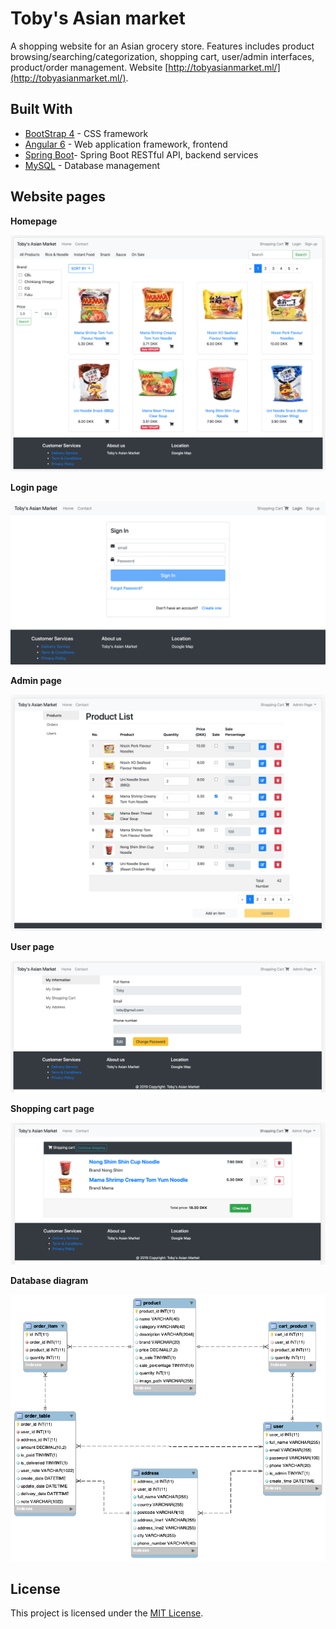 # Toby's Asian market
A shopping website for an Asian grocery store. Features includes product browsing/searching/categorization, shopping cart, user/admin interfaces, product/order management. Website [http://tobyasianmarket.ml/](http://tobyasianmarket.ml/).

## Built With

* [BootStrap 4](https://getbootstrap.com/docs/4.0/getting-started/introduction/) - CSS framework
* [Angular 6](https://angular.io/) - Web application framework, frontend 
* [Spring Boot](https://spring.io/projects/spring-boot)- Spring Boot RESTful API, backend services
* [MySQL](https://www.mysql.com/) - Database management

## Website pages

**Homepage**

<img src= "Assets/homepage.png" wide="600">

**Login page**

<img src= "Assets/login.png" wide="600">

**Admin page**

<img src= "Assets/adminpage.png" wide="800">

**User page**

<img src= "Assets/userpage.png" wide="600">

**Shopping cart page**

<img src= "Assets/shoppingcart.png" wide="600">

**Database diagram**

<img src= "Assets/Database.png" wide="600">

## License

This project is licensed under the [MIT License](LICENSE).
